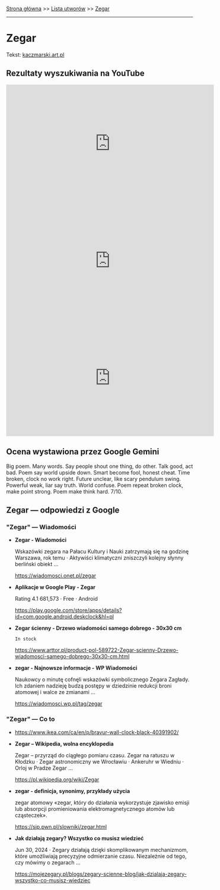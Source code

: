 [Strona główna](../index.md) >> [Lista utworów](../list.md) >> [Zegar](686.md)

---

# Zegar

Tekst: [kaczmarski.art.pl](https://www.kaczmarski.art.pl/tworczosc/wiersze/zegar/)

## Rezultaty wyszukiwania na YouTube

<iframe width="560" height="315" src="https://www.youtube.com/embed/nLvOIBoilVc?si=IdontcarewhotheIRSsendsImnotpayingtaxes" title="YouTube video player" frameborder="0" allow="accelerometer; autoplay; clipboard-write; encrypted-media; gyroscope; picture-in-picture; web-share" referrerpolicy="strict-origin-when-cross-origin" allowfullscreen></iframe>

<iframe width="560" height="315" src="https://www.youtube.com/embed/eOnvCirztHk?si=IdontcarewhotheIRSsendsImnotpayingtaxes" title="YouTube video player" frameborder="0" allow="accelerometer; autoplay; clipboard-write; encrypted-media; gyroscope; picture-in-picture; web-share" referrerpolicy="strict-origin-when-cross-origin" allowfullscreen></iframe>

<iframe width="560" height="315" src="https://www.youtube.com/embed/NSV_cPsbshw?si=IdontcarewhotheIRSsendsImnotpayingtaxes" title="YouTube video player" frameborder="0" allow="accelerometer; autoplay; clipboard-write; encrypted-media; gyroscope; picture-in-picture; web-share" referrerpolicy="strict-origin-when-cross-origin" allowfullscreen></iframe>

## Ocena wystawiona przez Google Gemini

Big poem. Many words. Say people shout one thing, do other. Talk good, act bad. Poem say world upside down. Smart become fool, honest cheat. Time broken, clock no work right. Future unclear, like scary pendulum swing. Powerful weak, liar say truth. World confuse. Poem repeat broken clock, make point strong. Poem make think hard. 7/10.


## Zegar — odpowiedzi z Google

### "Zegar" — Wiadomości

- **Zegar - Wiadomości**

    Wskazówki zegara na Pałacu Kultury i Nauki zatrzymają się na godzinę Warszawa, rok temu · Aktywiści klimatyczni zniszczyli kolejny słynny berliński obiekt ... 

   <https://wiadomosci.onet.pl/zegar>
- **Aplikacje w Google Play - Zegar**

    Rating   4.1  681,573    ·  Free    ·  Android 

   <https://play.google.com/store/apps/details?id=com.google.android.deskclock&hl=pl>
- **Zegar ścienny - Drzewo wiadomości samego dobrego - 30x30 cm**

      In stock 

   <https://www.arttor.pl/product-pol-589722-Zegar-scienny-Drzewo-wiadomosci-samego-dobrego-30x30-cm.html>
- **zegar - Najnowsze informacje - WP Wiadomości**

    Naukowcy o minutę cofnęli wskazówki symbolicznego Zegara Zagłady. Ich zdaniem nadzieję budzą postępy w dziedzinie redukcji broni atomowej i walce ze zmianami ... 

   <https://wiadomosci.wp.pl/tag/zegar>

### "Zegar" — Co to

- <https://www.ikea.com/ca/en/p/bravur-wall-clock-black-40391902/>
- **Zegar – Wikipedia, wolna encyklopedia**

    Zegar – przyrząd do ciągłego pomiaru czasu. Zegar na ratuszu w Kłodzku · Zegar astronomiczny we Wrocławiu · Ankeruhr w Wiedniu · Orloj w Pradze Zegar ... 

   <https://pl.wikipedia.org/wiki/Zegar>
- **zegar - definicja, synonimy, przykłady użycia**

    zegar atomowy «zegar, który do działania wykorzystuje zjawisko emisji lub absorpcji promieniowania elektromagnetycznego atomów lub cząsteczek». 

   <https://sjp.pwn.pl/slowniki/zegar.html>
- **Jak działają zegary? Wszystko co musisz wiedzieć**

    Jun 30, 2024  ·  Zegary działają dzięki skomplikowanym mechanizmom, które umożliwiają precyzyjne odmierzanie czasu. Niezależnie od tego, czy mówimy o zegarach ... 

   <https://mojezegary.pl/blogs/zegary-scienne-blog/jak-dzialaja-zegary-wszystko-co-musisz-wiedziec>

